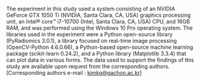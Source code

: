 The experiment in this study used a system consisting of an NVIDIA GeForce GTX 1050 Ti (NVIDIA, Santa Clara, CA, USA) graphics processing unit, an Intel® core™ i7-10700 (Intel, Santa Clara, CA, USA) CPU, and 16GB RAM, and was performed using the Windows 10 Pro operating system.
The libraries used in the experiment were a Python open-source library (PyRadiomics 3.0.1), a library focused on real-time image processing (OpenCV-Python 4.6.0.66), a Python-based open-source machine learning package (scikit-learn 0.24.2), and a Python library (Matplotlib 3.3.4) that can plot data in various forms.
The data used to support the findings of this study are available upon request from the corresponding authors. [Corresponding authors e-mail : kimkg@gachon.ac.kr]












